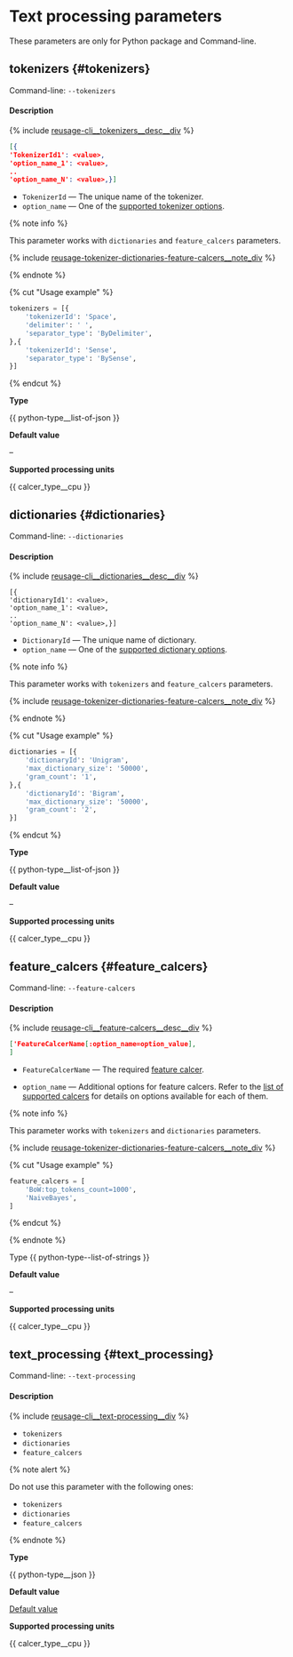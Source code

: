 # Text processing parameters

These parameters are only for Python package and Command-line.

## tokenizers {#tokenizers}

Command-line: `--tokenizers`

#### Description

{% include [reusage-cli__tokenizers__desc__div](../../_includes/work_src/reusage/cli__tokenizers__desc__div.md) %}

```json
[{
'TokenizerId1': <value>,
'option_name_1': <value>,
..
'option_name_N': <value>,}]
```

- `TokenizerId` — The unique name of the tokenizer.
- `option_name` — One of the [supported tokenizer options](../../references/tokenizer_options.md).

{% note info %}

This parameter works with `dictionaries` and `feature_calcers` parameters.

{% include [reusage-tokenizer-dictionaries-feature-calcers__note_div](../../_includes/work_src/reusage/tokenizer-dictionaries-feature-calcers__note_div.md) %}

{% endnote %}

{% cut "Usage example" %}

```python
tokenizers = [{
	'tokenizerId': 'Space',
	'delimiter': ' ',
	'separator_type': 'ByDelimiter',
},{
	'tokenizerId': 'Sense',
	'separator_type': 'BySense',
}]
```

{% endcut %}

**Type**

{{ python-type__list-of-json }}

**Default value**

–

**Supported processing units**

{{ calcer_type__cpu }}


## dictionaries {#dictionaries}

Command-line: `--dictionaries`

#### Description

{% include [reusage-cli__dictionaries__desc__div](../../_includes/work_src/reusage/cli__dictionaries__desc__div.md) %}

```
[{
'dictionaryId1': <value>,
'option_name_1': <value>,
..
'option_name_N': <value>,}]
```

- `DictionaryId` — The unique name of dictionary.
- `option_name` — One of the [supported dictionary options](../../references/dictionaries_options.md).

{% note info %}

This parameter works with `tokenizers` and `feature_calcers` parameters.

{% include [reusage-tokenizer-dictionaries-feature-calcers__note_div](../../_includes/work_src/reusage/tokenizer-dictionaries-feature-calcers__note_div.md) %}

{% endnote %}

{% cut "Usage example" %}

```python
dictionaries = [{
	'dictionaryId': 'Unigram',
	'max_dictionary_size': '50000',
	'gram_count': '1',
},{
	'dictionaryId': 'Bigram',
	'max_dictionary_size': '50000',
	'gram_count': '2',
}]
```

{% endcut %}

**Type**

{{ python-type__list-of-json }}

**Default value**

–

**Supported processing units**

{{ calcer_type__cpu }}


## feature_calcers {#feature_calcers}

Command-line: `--feature-calcers`

#### Description

{% include [reusage-cli__feature-calcers__desc__div](../../_includes/work_src/reusage/cli__feature-calcers__desc__div.md) %}


```json
['FeatureCalcerName[:option_name=option_value],
]
```

- `FeatureCalcerName` — The required [feature calcer](../../references/text-processing__feature_calcers.md).

- `option_name` — Additional options for feature calcers. Refer to the [list of supported calcers](../../references/text-processing__feature_calcers.md) for details on options available for each of them.


{% note info %}

This parameter works with `tokenizers` and `dictionaries` parameters.

{% include [reusage-tokenizer-dictionaries-feature-calcers__note_div](../../_includes/work_src/reusage/tokenizer-dictionaries-feature-calcers__note_div.md) %}

{% cut "Usage example" %}

```python
feature_calcers = [
	'BoW:top_tokens_count=1000',
	'NaiveBayes',
]
```

{% endcut %}

{% endnote %}

Type
 {{ python-type--list-of-strings }}

**Default value**

–

**Supported processing units**

{{ calcer_type__cpu }}

## text_processing {#text_processing}

Command-line: `--text-processing`

#### Description

{% include [reusage-cli__text-processing__div](../../_includes/work_src/reusage/cli__text-processing__div.md) %}

- `tokenizers`
- `dictionaries`
- `feature_calcers`

{% note alert %}

Do not use this parameter with the following ones:

- `tokenizers`
- `dictionaries`
- `feature_calcers`

{% endnote %}

**Type**

{{ python-type__json }}

**Default value**

[Default value](../../references/text-processing__test-processing__default-value.md)

**Supported processing units**

{{ calcer_type__cpu }}

